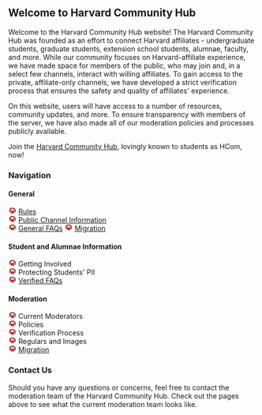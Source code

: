 ## Welcome to Harvard Community Hub

Welcome to the Harvard Community Hub website! The Harvard Community Hub was founded as an effort to connect Harvard affiliates - undergraduate students, graduate students, extension school students, alumnae, faculty, and more. While our community focuses on Harvard-affiliate experience, we have made space for members of the public, who may join and, in a select few channels, interact with willing affiliates. To gain access to the private, affiliate-only channels, we have developed a strict verification process that ensures the safety and quality of affiliates' experience.

On this website, users will have access to a number of resources, community updates, and more. To ensure transparency with members of the server, we have also made all of our moderation policies and processes publicly available. 

Join the [Harvard Community Hub](https://discord.gg/BGKAWZAGJw), lovingly known to students as HCom, now!

### Navigation 

#### General
<img src="images/harvard_crest.png" height=14px> [Rules](https://harvardcommunityhub.github.io/general/rules) \
<img src="images/harvard_crest.png" height=14px> [Public Channel Information](https://harvardcommunityhub.github.io/general/public_channels) \
<img src="images/harvard_crest.png" height=14px> [General FAQs](https://harvardcommunityhub.github.io/general/faq)
<img src="images/harvard_crest.png" height=14px> [Migration](https://harvardcommunityhub.github.io/general/migration) 

#### Student and Alumnae Information 
<img src="images/harvard_crest.png" height=14px> Getting Involved \
<img src="images/harvard_crest.png" height=14px> Protecting Students' PII \
<img src="images/harvard_crest.png" height=14px> [Verified FAQs](https://harvardcommunityhub.github.io/verified/faq)

#### Moderation 
<img src="images/harvard_crest.png" height=14px> Current Moderators \
<img src="images/harvard_crest.png" height=14px> Policies \
<img src="images/harvard_crest.png" height=14px> Verification Process \
<img src="images/harvard_crest.png" height=14px> Regulars and Images  
<img src="images/harvard_crest.png" height=14px> [Migration](https://harvardcommunityhub.github.io/moderation/migration) 

### Contact Us 
Should you have any questions or concerns, feel free to contact the moderation team of the Harvard Community Hub. Check out the pages above to see what the current moderation team looks like.